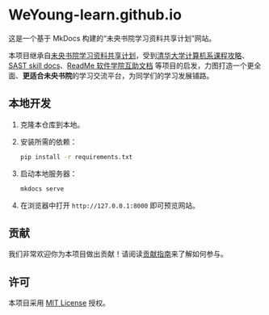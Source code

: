 # WeYoung-learn.github.io

这是一个基于 MkDocs 构建的“未央书院学习资料共享计划”网站。

本项目继承自[未央书院学习资料共享计划](https://cloud.tsinghua.edu.cn/d/56275401deeb4670a9d3/)，受到[清华大学计算机系课程攻略](https://github.com/PKUanonym/REKCARC-TSC-UHT)、[SAST skill docs](https://docs.net9.org/)、[ReadMe 软件学院互助文档](https://ssast-readme.github.io/) 等项目的启发，力图打造一个更全面、**更适合未央书院**的学习交流平台，为同学们的学习发展铺路。

## 本地开发

1. 克隆本仓库到本地。
2. 安装所需的依赖：

    ```bash
    pip install -r requirements.txt
    ```

3. 启动本地服务器：

    ```bash
    mkdocs serve
    ```

4. 在浏览器中打开 `http://127.0.0.1:8000` 即可预览网站。

## 贡献

我们非常欢迎你为本项目做出贡献！请阅读[贡献指南](https://weyoung-learn.github.io/author/)来了解如何参与。

## 许可

本项目采用 [MIT License](LICENSE) 授权。
